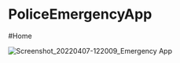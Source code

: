 # PoliceEmergencyApp

#Home

![Screenshot_20220407-122009_Emergency App](https://user-images.githubusercontent.com/58272436/173132587-be8d05ce-e09e-4a8f-94ce-0886c5e4587a.jpg)
